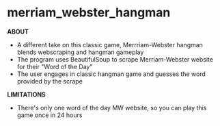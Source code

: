 # merriam_webster_hangman
<strong>ABOUT</strong><br>
- A different take on this classic game, Merrriam-Webster hangman blends webscraping and hangman gameplay
- The program uses BeautifulSoup to scrape Merriam-Webster website for their "Word of the Day"
- The user engages in classic hangman game and guesses the word provided by the scrape

<strong>LIMITATIONS</strong>
- There's only one word of the day MW website, so you can play this game once in 24 hours
